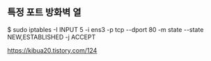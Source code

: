 ## 특정 포트 방화벽 열
$ sudo iptables -I INPUT 5 -i ens3 -p tcp --dport 80 -m state --state NEW,ESTABLISHED -j ACCEPT

https://kibua20.tistory.com/124 
